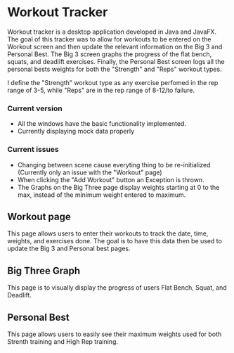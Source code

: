 # Workout Tracker
Workout tracker is a desktop application developed in Java and JavaFX. The goal of this tracker was to allow for workouts to be entered on the Workout screen and then update the relevant information on the Big 3 and Personal Best. The Big 3 screen graphs the progress of the flat bench, squats, and deadlift exercises. Finally, the Personal Best screen logs all the personal bests weights for both the "Strength" and "Reps" workout types.

I define the "Strength" workout type as any exercise perfomed in the rep range of 3-5, while "Reps" are in the rep range of 8-12/to failure.

### Current version
- All the windows have the basic functionality implemented.
- Currently displaying mock data properly

### Current issues
- Changing between scene cause everyting thing to be re-initialized (Currently only an issue with the "Workout" page)
- When clicking the "Add Workout" button an Exception is thrown.
- The Graphs on the Big Three page display weights starting at 0 to the max, instead of the minimum weight entered to maximum.

## Workout page
This page allows users to enter their workouts to track the date, time, weights, and exercises done. The goal is to have this data then be used to update the Big 3 and Personal best pages.

## Big Three Graph
This page is to visually display the progress of users Flat Bench, Squat, and Deadlift.

## Personal Best
This page allows users to easily see their maximum weights used for both Strenth training and High Rep training.
